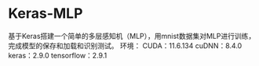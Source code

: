 # Keras-MLP
基于Keras搭建一个简单的多层感知机（MLP），用mnist数据集对MLP进行训练，完成模型的保存和加载和识别测试。
环境：
CUDA：11.6.134
cuDNN：8.4.0
keras：2.9.0
tensorflow：2.9.1
